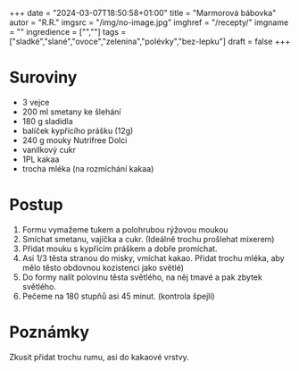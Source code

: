 
+++
date = "2024-03-07T18:50:58+01:00"
title = "Marmorová bábovka"
autor = "R.R."
imgsrc = "/img/no-image.jpg"
imghref = "/recepty/"
imgname = ""
ingredience = ["",""]
tags = ["sladké","slané","ovoce","zelenina","polévky","bez-lepku"]
draft = false
+++


# Suroviny
- 3 vejce
- 200 ml smetany ke šlehání
- 180 g sladidla
- balíček kypřícího prášku (12g)
- 240 g  mouky Nutrifree Dolci
- vanilkový cukr 
- 1PL kakaa
- trocha mléka (na rozmíchání kakaa)

# Postup
1. Formu vymažeme tukem a polohrubou rýžovou moukou
2. Smíchat smetanu, vajíčka a cukr. (Ideálně trochu prošlehat mixerem)
3. Přidat mouku s kypřícím práškem a dobře promíchat. 
4. Asi 1/3 těsta stranou do misky, vmíchat kakao. Přidat trochu mléka, aby mělo těsto obdovnou kozistenci jako světlé)
5. Do formy nalít polovinu těsta světlého, na něj tmavé a pak zbytek světlého.
6. Pečeme na 180 stupňů asi 45 minut. (kontrola špejlí)

# Poznámky
Zkusit přidat trochu rumu, asi do kakaové vrstvy.

<!-- --> 